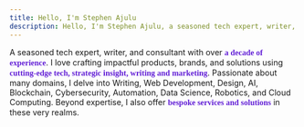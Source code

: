 ```yaml
---
title: Hello, I'm Stephen Ajulu
description: Hello, I'm Stephen Ajulu, a seasoned tech expert, writer, and consultant with over a decade of hands-on experience. My forte is crafting impactful products, brands, and solutions by seamlessly integrating cutting-edge technology and innovative marketing.
---
```


A seasoned tech expert, writer, and consultant with over <span style="font-family: Newsreader; font-weight: bold; color:#6320d6;">a decade of experience</span>. I love crafting impactful products, brands, and solutions using <span style="font-family: Newsreader; font-weight: bold; color:#6320d6;">cutting-edge tech, strategic insight, writing and marketing</span>. Passionate about many domains, I delve into Writing, Web Development, Design, AI, Blockchain, Cybersecurity, Automation, Data Science, Robotics, and Cloud Computing. Beyond expertise, I also offer <span style="font-family: Newsreader; font-weight: bold; color:#6320d6;">bespoke services and solutions</span> in these very realms.
